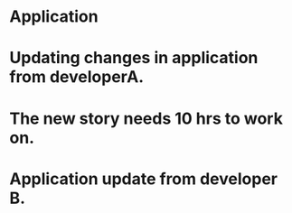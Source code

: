# Application

# Updating changes in application from developerA.
# The new story needs 10 hrs to work on.

# Application update from developer B.

